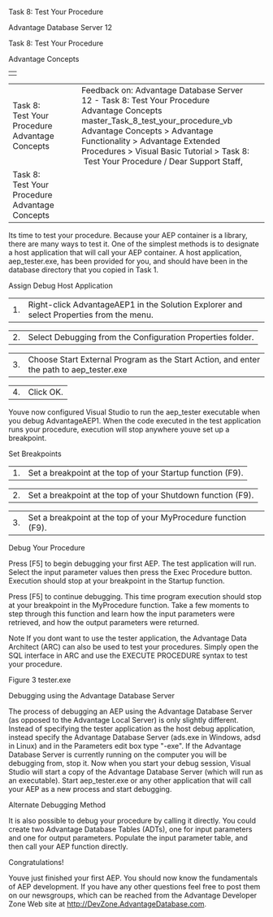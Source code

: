 Task 8: Test Your Procedure




Advantage Database Server 12  

Task 8: Test Your Procedure

Advantage Concepts

|  |
| --- |
|  |

|  |  |  |  |  |
| --- | --- | --- | --- | --- |
| Task 8: Test Your Procedure  Advantage Concepts |  |  | Feedback on: Advantage Database Server 12 - Task 8: Test Your Procedure Advantage Concepts master\_Task\_8\_test\_your\_procedure\_vb Advantage Concepts > Advantage Functionality > Advantage Extended Procedures > Visual Basic Tutorial > Task 8:  Test Your Procedure / Dear Support Staff, |  |
| Task 8: Test Your Procedure  Advantage Concepts |  |  |  |  |

Its time to test your procedure. Because your AEP container is a library, there are many ways to test it. One of the simplest methods is to designate a host application that will call your AEP container. A host application, aep\_tester.exe, has been provided for you, and should have been in the database directory that you copied in Task 1.

Assign Debug Host Application

|  |  |
| --- | --- |
| 1. | Right-click AdvantageAEP1 in the Solution Explorer and select Properties from the menu. |

|  |  |
| --- | --- |
| 2. | Select Debugging from the Configuration Properties folder. |

|  |  |
| --- | --- |
| 3. | Choose Start External Program as the Start Action, and enter the path to aep\_tester.exe |

|  |  |
| --- | --- |
| 4. | Click OK. |

Youve now configured Visual Studio to run the aep\_tester executable when you debug AdvantageAEP1. When the code executed in the test application runs your procedure, execution will stop anywhere youve set up a breakpoint.

Set Breakpoints

|  |  |
| --- | --- |
| 1. | Set a breakpoint at the top of your Startup function (F9). |

|  |  |
| --- | --- |
| 2. | Set a breakpoint at the top of your Shutdown function (F9). |

|  |  |
| --- | --- |
| 3. | Set a breakpoint at the top of your MyProcedure function (F9). |

Debug Your Procedure

Press [F5] to begin debugging your first AEP. The test application will run. Select the input parameter values then press the Exec Procedure button. Execution should stop at your breakpoint in the Startup function.

Press [F5] to continue debugging. This time program execution should stop at your breakpoint in the MyProcedure function. Take a few moments to step through this function and learn how the input parameters were retrieved, and how the output parameters were returned.

Note If you dont want to use the tester application, the Advantage Data Architect (ARC) can also be used to test your procedures. Simply open the SQL interface in ARC and use the EXECUTE PROCEDURE syntax to test your procedure.

Figure 3 tester.exe

Debugging using the Advantage Database Server

The process of debugging an AEP using the Advantage Database Server (as opposed to the Advantage Local Server) is only slightly different. Instead of specifying the tester application as the host debug application, instead specify the Advantage Database Server (ads.exe in Windows, adsd in Linux) and in the Parameters edit box type "-exe". If the Advantage Database Server is currently running on the computer you will be debugging from, stop it. Now when you start your debug session, Visual Studio will start a copy of the Advantage Database Server (which will run as an executable). Start aep\_tester.exe or any other application that will call your AEP as a new process and start debugging.

Alternate Debugging Method

It is also possible to debug your procedure by calling it directly. You could create two Advantage Database Tables (ADTs), one for input parameters and one for output parameters. Populate the input parameter table, and then call your AEP function directly.

Congratulations!

Youve just finished your first AEP. You should now know the fundamentals of AEP development. If you have any other questions feel free to post them on our newsgroups, which can be reached from the Advantage Developer Zone Web site at http://DevZone.AdvantageDatabase.com.